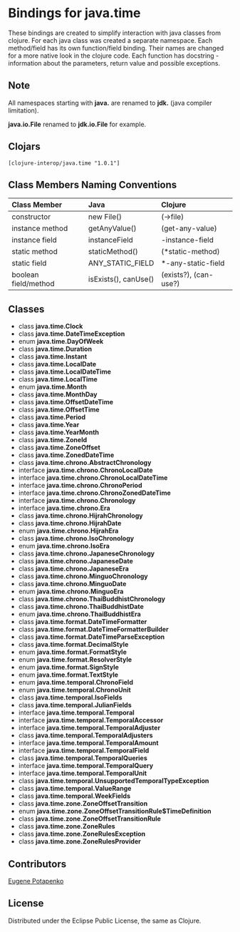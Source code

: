 # Bindings for java.time

These bindings are created to simplify interaction with java classes from clojure.
For each java class was created a separate namespace.
Each method/field has its own function/field binding.
Their names are changed for a more native look in the clojure code. Each function has docstring - information about the parameters, return value and possible exceptions.

## Note

All namespaces starting with **java.** are renamed to **jdk.** (java compiler limitation). 

**java.io.File** renamed to **jdk.io.File** for example. 




## Clojars

```
[clojure-interop/java.time "1.0.1"]
```

## Class Members Naming Conventions

| Class Member | Java | Clojure |
|:--|:--|:--|
| constructor | new File() | (->file) |
| instance method | getAnyValue() | (get-any-value) |
| instance field | instanceField | -instance-field |
| static method | staticMethod() | (*static-method) |
| static field | ANY_STATIC_FIELD | *-any-static-field |
| boolean field/method | isExists(), canUse() | (exists?), (can-use?) |

## Classes

- class **java.time.Clock**
- class **java.time.DateTimeException**
- enum **java.time.DayOfWeek**
- class **java.time.Duration**
- class **java.time.Instant**
- class **java.time.LocalDate**
- class **java.time.LocalDateTime**
- class **java.time.LocalTime**
- enum **java.time.Month**
- class **java.time.MonthDay**
- class **java.time.OffsetDateTime**
- class **java.time.OffsetTime**
- class **java.time.Period**
- class **java.time.Year**
- class **java.time.YearMonth**
- class **java.time.ZoneId**
- class **java.time.ZoneOffset**
- class **java.time.ZonedDateTime**
- class **java.time.chrono.AbstractChronology**
- interface **java.time.chrono.ChronoLocalDate**
- interface **java.time.chrono.ChronoLocalDateTime**
- interface **java.time.chrono.ChronoPeriod**
- interface **java.time.chrono.ChronoZonedDateTime**
- interface **java.time.chrono.Chronology**
- interface **java.time.chrono.Era**
- class **java.time.chrono.HijrahChronology**
- class **java.time.chrono.HijrahDate**
- enum **java.time.chrono.HijrahEra**
- class **java.time.chrono.IsoChronology**
- enum **java.time.chrono.IsoEra**
- class **java.time.chrono.JapaneseChronology**
- class **java.time.chrono.JapaneseDate**
- class **java.time.chrono.JapaneseEra**
- class **java.time.chrono.MinguoChronology**
- class **java.time.chrono.MinguoDate**
- enum **java.time.chrono.MinguoEra**
- class **java.time.chrono.ThaiBuddhistChronology**
- class **java.time.chrono.ThaiBuddhistDate**
- enum **java.time.chrono.ThaiBuddhistEra**
- class **java.time.format.DateTimeFormatter**
- class **java.time.format.DateTimeFormatterBuilder**
- class **java.time.format.DateTimeParseException**
- class **java.time.format.DecimalStyle**
- enum **java.time.format.FormatStyle**
- enum **java.time.format.ResolverStyle**
- enum **java.time.format.SignStyle**
- enum **java.time.format.TextStyle**
- enum **java.time.temporal.ChronoField**
- enum **java.time.temporal.ChronoUnit**
- class **java.time.temporal.IsoFields**
- class **java.time.temporal.JulianFields**
- interface **java.time.temporal.Temporal**
- interface **java.time.temporal.TemporalAccessor**
- interface **java.time.temporal.TemporalAdjuster**
- class **java.time.temporal.TemporalAdjusters**
- interface **java.time.temporal.TemporalAmount**
- interface **java.time.temporal.TemporalField**
- class **java.time.temporal.TemporalQueries**
- interface **java.time.temporal.TemporalQuery**
- interface **java.time.temporal.TemporalUnit**
- class **java.time.temporal.UnsupportedTemporalTypeException**
- class **java.time.temporal.ValueRange**
- class **java.time.temporal.WeekFields**
- class **java.time.zone.ZoneOffsetTransition**
- enum **java.time.zone.ZoneOffsetTransitionRule$TimeDefinition**
- class **java.time.zone.ZoneOffsetTransitionRule**
- class **java.time.zone.ZoneRules**
- class **java.time.zone.ZoneRulesException**
- class **java.time.zone.ZoneRulesProvider**

## Contributors

[Eugene Potapenko](https://github.com/potapenko/)

## License

Distributed under the Eclipse Public License, the same as Clojure.
